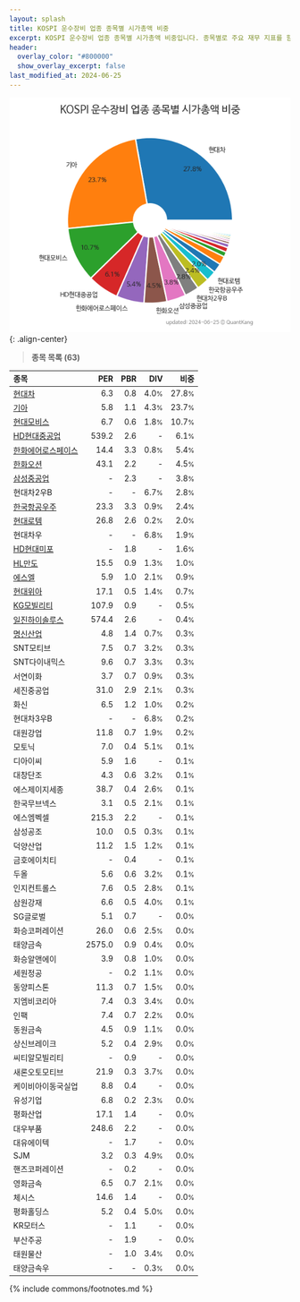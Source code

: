 ```yaml
---
layout: splash
title: KOSPI 운수장비 업종 종목별 시가총액 비중
excerpt: KOSPI 운수장비 업종 종목별 시가총액 비중입니다. 종목별로 주요 재무 지표를 함께 표시합니다.
header:
  overlay_color: "#800000"
  show_overlay_excerpt: false
last_modified_at: 2024-06-25
---
```



![KOSPI 운수장비 업종 종목별 시가총액 비중](/stats/sector/images/kospi_업종_운수장비_종목.png){: .align-center}


> **종목 목록 (63)**<a id="list"></a>

| **종목** | **PER** | **PBR** | **DIV** | **비중** |
| :------- | ------: | ------: | ------: | -------: |
| [현대차](/005380/) | 6.3 | 0.8 | 4.0<small>%</small> | 27.8<small>%</small> |
| [기아](/000270/) | 5.8 | 1.1 | 4.3<small>%</small> | 23.7<small>%</small> |
| [현대모비스](/012330/) | 6.7 | 0.6 | 1.8<small>%</small> | 10.7<small>%</small> |
| [HD현대중공업](/329180/) | 539.2 | 2.6 | - | 6.1<small>%</small> |
| [한화에어로스페이스](/012450/) | 14.4 | 3.3 | 0.8<small>%</small> | 5.4<small>%</small> |
| [한화오션](/042660/) | 43.1 | 2.2 | - | 4.5<small>%</small> |
| [삼성중공업](/010140/) | - | 2.3 | - | 3.8<small>%</small> |
| 현대차2우B | - | - | 6.7<small>%</small> | 2.8<small>%</small> |
| [한국항공우주](/047810/) | 23.3 | 3.3 | 0.9<small>%</small> | 2.4<small>%</small> |
| [현대로템](/064350/) | 26.8 | 2.6 | 0.2<small>%</small> | 2.0<small>%</small> |
| 현대차우 | - | - | 6.8<small>%</small> | 1.9<small>%</small> |
| [HD현대미포](/010620/) | - | 1.8 | - | 1.6<small>%</small> |
| [HL만도](/204320/) | 15.5 | 0.9 | 1.3<small>%</small> | 1.0<small>%</small> |
| [에스엘](/005850/) | 5.9 | 1.0 | 2.1<small>%</small> | 0.9<small>%</small> |
| [현대위아](/011210/) | 17.1 | 0.5 | 1.4<small>%</small> | 0.7<small>%</small> |
| [KG모빌리티](/003620/) | 107.9 | 0.9 | - | 0.5<small>%</small> |
| [일진하이솔루스](/271940/) | 574.4 | 2.6 | - | 0.4<small>%</small> |
| [명신산업](/009900/) | 4.8 | 1.4 | 0.7<small>%</small> | 0.3<small>%</small> |
| SNT모티브 | 7.5 | 0.7 | 3.2<small>%</small> | 0.3<small>%</small> |
| SNT다이내믹스 | 9.6 | 0.7 | 3.3<small>%</small> | 0.3<small>%</small> |
| 서연이화 | 3.7 | 0.7 | 0.9<small>%</small> | 0.3<small>%</small> |
| 세진중공업 | 31.0 | 2.9 | 2.1<small>%</small> | 0.3<small>%</small> |
| 화신 | 6.5 | 1.2 | 1.0<small>%</small> | 0.2<small>%</small> |
| 현대차3우B | - | - | 6.8<small>%</small> | 0.2<small>%</small> |
| 대원강업 | 11.8 | 0.7 | 1.9<small>%</small> | 0.2<small>%</small> |
| 모토닉 | 7.0 | 0.4 | 5.1<small>%</small> | 0.1<small>%</small> |
| 디아이씨 | 5.9 | 1.6 | - | 0.1<small>%</small> |
| 대창단조 | 4.3 | 0.6 | 3.2<small>%</small> | 0.1<small>%</small> |
| 에스제이지세종 | 38.7 | 0.4 | 2.6<small>%</small> | 0.1<small>%</small> |
| 한국무브넥스 | 3.1 | 0.5 | 2.1<small>%</small> | 0.1<small>%</small> |
| 에스엠벡셀 | 215.3 | 2.2 | - | 0.1<small>%</small> |
| 삼성공조 | 10.0 | 0.5 | 0.3<small>%</small> | 0.1<small>%</small> |
| 덕양산업 | 11.2 | 1.5 | 1.2<small>%</small> | 0.1<small>%</small> |
| 금호에이치티 | - | 0.4 | - | 0.1<small>%</small> |
| 두올 | 5.6 | 0.6 | 3.2<small>%</small> | 0.1<small>%</small> |
| 인지컨트롤스 | 7.6 | 0.5 | 2.8<small>%</small> | 0.1<small>%</small> |
| 삼원강재 | 6.6 | 0.5 | 4.0<small>%</small> | 0.1<small>%</small> |
| SG글로벌 | 5.1 | 0.7 | - | 0.0<small>%</small> |
| 화승코퍼레이션 | 26.0 | 0.6 | 2.5<small>%</small> | 0.0<small>%</small> |
| 태양금속 | 2575.0 | 0.9 | 0.4<small>%</small> | 0.0<small>%</small> |
| 화승알앤에이 | 3.9 | 0.8 | 1.0<small>%</small> | 0.0<small>%</small> |
| 세원정공 | - | 0.2 | 1.1<small>%</small> | 0.0<small>%</small> |
| 동양피스톤 | 11.3 | 0.7 | 1.5<small>%</small> | 0.0<small>%</small> |
| 지엠비코리아 | 7.4 | 0.3 | 3.4<small>%</small> | 0.0<small>%</small> |
| 인팩 | 7.4 | 0.7 | 2.2<small>%</small> | 0.0<small>%</small> |
| 동원금속 | 4.5 | 0.9 | 1.1<small>%</small> | 0.0<small>%</small> |
| 상신브레이크 | 5.2 | 0.4 | 2.9<small>%</small> | 0.0<small>%</small> |
| 씨티알모빌리티 | - | 0.9 | - | 0.0<small>%</small> |
| 새론오토모티브 | 21.9 | 0.3 | 3.7<small>%</small> | 0.0<small>%</small> |
| 케이비아이동국실업 | 8.8 | 0.4 | - | 0.0<small>%</small> |
| 유성기업 | 6.8 | 0.2 | 2.3<small>%</small> | 0.0<small>%</small> |
| 평화산업 | 17.1 | 1.4 | - | 0.0<small>%</small> |
| 대우부품 | 248.6 | 2.2 | - | 0.0<small>%</small> |
| 대유에이텍 | - | 1.7 | - | 0.0<small>%</small> |
| SJM | 3.2 | 0.3 | 4.9<small>%</small> | 0.0<small>%</small> |
| 핸즈코퍼레이션 | - | 0.2 | - | 0.0<small>%</small> |
| 영화금속 | 6.5 | 0.7 | 2.1<small>%</small> | 0.0<small>%</small> |
| 체시스 | 14.6 | 1.4 | - | 0.0<small>%</small> |
| 평화홀딩스 | 5.2 | 0.4 | 5.0<small>%</small> | 0.0<small>%</small> |
| KR모터스 | - | 1.1 | - | 0.0<small>%</small> |
| 부산주공 | - | 1.9 | - | 0.0<small>%</small> |
| 태원물산 | - | 1.0 | 3.4<small>%</small> | 0.0<small>%</small> |
| 태양금속우 | - | - | 0.3<small>%</small> | 0.0<small>%</small> |

{% include commons/footnotes.md %}